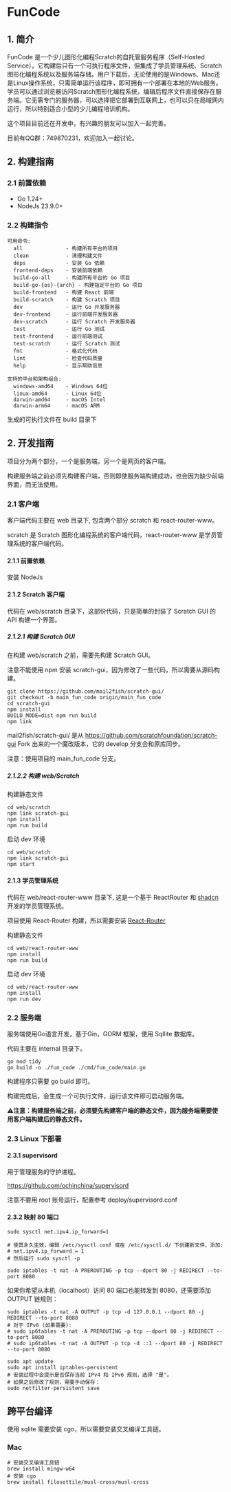 # FunCode

## 1. 简介

FunCode 是一个少儿图形化编程Scratch的自托管服务程序（Self-Hosted Service）。它构建后只有一个可执行程序文件，但集成了学员管理系统、Scratch图形化编程系统以及服务端存储。用户下载后，无论使用的是Windows、Mac还是Linux操作系统，只需简单运行该程序，即可拥有一个部署在本地的Web服务。学员可以通过浏览器访问Scratch图形化编程系统，编辑后程序文件直接保存在服务端。它无需专门的服务器，可以选择把它部署到互联网上，也可以只在局域网内运行，所以特别适合小型的少儿编程培训机构。
 
这个项目目前还在开发中，有兴趣的朋友可以加入一起完善。

目前有QQ群：749870231，欢迎加入一起讨论。

## 2. 构建指南

### 2.1 前置依赖
- Go 1.24+
- NodeJs 23.9.0+

### 2.2 构建指令
```
可用命令:
  all              - 构建所有平台的项目
  clean            - 清理构建文件
  deps             - 安装 Go 依赖
  frontend-deps    - 安装前端依赖
  build-go-all     - 构建所有平台的 Go 项目
  build-go-{os}-{arch} - 构建指定平台的 Go 项目
  build-frontend   - 构建 React 前端
  build-scratch    - 构建 Scratch 项目
  dev              - 运行 Go 开发服务器
  dev-frontend     - 运行前端开发服务器
  dev-scratch      - 运行 Scratch 开发服务器
  test             - 运行 Go 测试
  test-frontend    - 运行前端测试
  test-scratch     - 运行 Scratch 测试
  fmt              - 格式化代码
  lint             - 检查代码质量
  help             - 显示帮助信息

支持的平台和架构组合:
  windows-amd64    - Windows 64位
  linux-amd64      - Linux 64位
  darwin-amd64     - macOS Intel
  darwin-arm64     - macOS ARM
```
生成的可执行文件在 build 目录下

## 2. 开发指南

项目分为两个部分，一个是服务端，另一个是网页的客户端。

构建服务端之前必须先构建客户端，否则即使服务端构建成功，也会因为缺少前端界面，而无法使用。

### 2.1 客户端

客户端代码主要在 web 目录下, 包含两个部分 scratch 和 react-router-www。

scratch 是 Scratch 图形化编程系统的客户端代码，react-router-www 是学员管理系统的客户端代码。

#### 2.1.1 前置依赖

安装 NodeJs

#### 2.1.2 Scratch 客户端

代码在 web/scratch 目录下，这部份代码，只是简单的封装了 Scratch GUI 的 API 构建一个界面。


##### 2.1.2.1 构建 Scratch GUI

在构建 web/scratch 之前，需要先构建 Scratch GUI。

注意不能使用 npm 安装 scratch-gui，因为修改了一些代码，所以需要从源码构建。

```
git clone https://github.com/mail2fish/scratch-gui/
git checkout -b main_fun_code origin/main_fun_code
cd scratch-gui
npm install
BUILD_MODE=dist npm run build
npm link    
```

mail2fish/scratch-gui/ 是从 https://github.com/scratchfoundation/scratch-gui  Fork 出来的一个魔改版本，它的 develop 分支会和原库同步。

注意：使用项目的 main_fun_code 分支。


##### 2.1.2.2 构建 web/Scratch 

构建静态文件

```
cd web/scratch
npm link scratch-gui
npm install
npm run build
```

启动 dev 环境

```
cd web/scratch
npm link scratch-gui
npm start
```


#### 2.1.3 学员管理系统

代码在 web/react-router-www 目录下, 这是一个基于 ReactRouter 和 [shadcn](https://ui.shadcn.com/) 开发的学员管理系统。

项目使用 React-Router 构建，所以需要安装 [React-Router](https://reactrouter.com/)


构建静态文件

```
cd web/react-router-www
npm install
npm run build

```

启动 dev 环境
```
cd web/react-router-www
npm install
npm run dev
```

### 2.2 服务端

服务端使用Go语言开发，基于Gin，GORM 框架，使用 Sqllite 数据库。

代码主要在 internal 目录下。

```
go mod tidy
go build -o ./fun_code ./cmd/fun_code/main.go
```
构建程序只需要 go build 即可。

构建完成后，会生成一个可执行文件，运行该文件即可启动服务端。

⚠️**注意：构建服务端之前，必须要先构建客户端的静态文件，因为服务端需要使用客户端构建后的静态文件。** 


### 2.3 Linux 下部署

#### 2.3.1 supervisord

用于管理服务的守护进程。

https://github.com/ochinchina/supervisord

注意不要用 root 账号运行，配置参考 deploy/supervisord.conf

#### 2.3.2 映射 80 端口

```
sudo sysctl net.ipv4.ip_forward=1

# 使其永久生效，编辑 /etc/sysctl.conf 或在 /etc/sysctl.d/ 下创建新文件，添加:
# net.ipv4.ip_forward = 1
# 然后运行 sudo sysctl -p
```


```
sudo iptables -t nat -A PREROUTING -p tcp --dport 80 -j REDIRECT --to-port 8080
```

如果你希望从本机（localhost）访问 80 端口也能转发到 8080，还需要添加 OUTPUT 链规则：

```
sudo iptables -t nat -A OUTPUT -p tcp -d 127.0.0.1 --dport 80 -j REDIRECT --to-port 8080
# 对于 IPv6 (如果需要):
# sudo ip6tables -t nat -A PREROUTING -p tcp --dport 80 -j REDIRECT --to-port 8080
# sudo ip6tables -t nat -A OUTPUT -p tcp -d ::1 --dport 80 -j REDIRECT --to-port 8080
```


```
sudo apt update
sudo apt install iptables-persistent
# 安装过程中会提示是否保存当前 IPv4 和 IPv6 规则，选择 "是"。
# 如果之后修改了规则，需要手动保存：
sudo netfilter-persistent save
```

## 跨平台编译

使用 sqlite 需要安装 cgo，所以需要安装交叉编译工具链。

### Mac

```
# 安装交叉编译工具链
brew install mingw-w64
# 安装 cgo
brew install filosottile/musl-cross/musl-cross
```